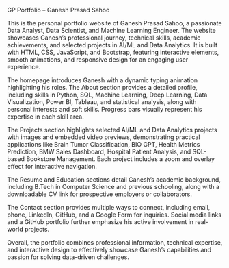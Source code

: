 GP Portfolio – Ganesh Prasad Sahoo

This is the personal portfolio website of Ganesh Prasad Sahoo, a passionate Data Analyst, Data Scientist, and Machine Learning Engineer. The website showcases Ganesh’s professional journey, technical skills, academic achievements, and selected projects in AI/ML and Data Analytics. It is built with HTML, CSS, JavaScript, and Bootstrap, featuring interactive elements, smooth animations, and responsive design for an engaging user experience.

The homepage introduces Ganesh with a dynamic typing animation highlighting his roles. The About section provides a detailed profile, including skills in Python, SQL, Machine Learning, Deep Learning, Data Visualization, Power BI, Tableau, and statistical analysis, along with personal interests and soft skills. Progress bars visually represent his expertise in each skill area.

The Projects section highlights selected AI/ML and Data Analytics projects with images and embedded video previews, demonstrating practical applications like Brain Tumor Classification, BIO GPT, Health Metrics Prediction, BMW Sales Dashboard, Hospital Patient Analysis, and SQL-based Bookstore Management. Each project includes a zoom and overlay effect for interactive navigation.

The Resume and Education sections detail Ganesh’s academic background, including B.Tech in Computer Science and previous schooling, along with a downloadable CV link for prospective employers or collaborators.

The Contact section provides multiple ways to connect, including email, phone, LinkedIn, GitHub, and a Google Form for inquiries. Social media links and a GitHub portfolio further emphasize his active involvement in real-world projects.

Overall, the portfolio combines professional information, technical expertise, and interactive design to effectively showcase Ganesh’s capabilities and passion for solving data-driven challenges.
